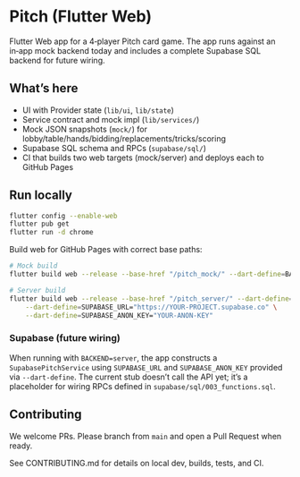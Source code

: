 # Pitch (Flutter Web)

Flutter Web app for a 4‑player Pitch card game. The app runs against an in‑app mock backend today and includes a complete Supabase SQL backend for future wiring.

## What’s here
- UI with Provider state (`lib/ui`, `lib/state`)
- Service contract and mock impl (`lib/services/`)
- Mock JSON snapshots (`mock/`) for lobby/table/hands/bidding/replacements/tricks/scoring
- Supabase SQL schema and RPCs (`supabase/sql/`)
- CI that builds two web targets (mock/server) and deploys each to GitHub Pages

## Run locally
```bash
flutter config --enable-web
flutter pub get
flutter run -d chrome
```

Build web for GitHub Pages with correct base paths:
```bash
# Mock build
flutter build web --release --base-href "/pitch_mock/" --dart-define=BACKEND=mock

# Server build
flutter build web --release --base-href "/pitch_server/" --dart-define=BACKEND=server \
	--dart-define=SUPABASE_URL="https://YOUR-PROJECT.supabase.co" \
	--dart-define=SUPABASE_ANON_KEY="YOUR-ANON-KEY"
```

### Supabase (future wiring)
When running with `BACKEND=server`, the app constructs a `SupabasePitchService` using `SUPABASE_URL` and `SUPABASE_ANON_KEY` provided via `--dart-define`. The current stub doesn’t call the API yet; it’s a placeholder for wiring RPCs defined in `supabase/sql/003_functions.sql`.

## Contributing
We welcome PRs. Please branch from `main` and open a Pull Request when ready.

See CONTRIBUTING.md for details on local dev, builds, tests, and CI.

